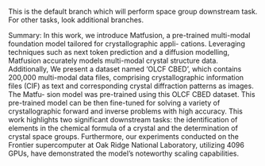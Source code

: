 This is the default branch which will perform space group downstream task. For other tasks, look additional branches. 

Summary:
In this work, we introduce Matfusion, a pre-trained
multi-modal foundation model tailored for crystallographic appli-
cations. Leveraging techniques such as next token prediction and
a diffusion modelling, Matfusion accurately models multi-modal
crystal structure data. Additionally, We present a dataset named
‘OLCF CBED’, which contains 200,000 multi-modal data files,
comprising crystallographic information files (CIF) as text and
corresponding crystal diffraction patterns as images. The Matfu-
sion model was pre-trained using this OLCF CBED dataset. This
pre-trained model can be then fine-tuned for solving a variety
of crystallographic forward and inverse problems with high
accuracy. This work highlights two significant downstream tasks:
the identification of elements in the chemical formula of a crystal
and the determination of crystal space groups. Furthermore,
our experiments conducted on the Frontier supercomputer at
Oak Ridge National Laboratory, utilizing 4096 GPUs, have
demonstrated the model’s noteworthy scaling capabilities. 